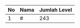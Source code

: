 | No | Nama            | Jumlah Level |
|----|-----------------|--------------|
| 1  | #    |    243        |
